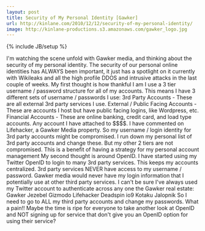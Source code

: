 ```yaml
---
layout: post
title: Security of My Personal Identity [Gawker]
url: http://kinlane.com/2010/12/12/security-of-my-personal-identity/
image: http://kinlane-productions.s3.amazonaws.com/gawker_logo.jpg
---
```

{% include JB/setup %}
<p>
     I'm watching the scene unfold with Gawker media, and thinking about the security of my personal identity. The security of our personal online identities has ALWAYS been important, it just has a spotlight on it currently with Wikileaks and all the high profile DDOS and intrusive attacks in the last couple of weeks. My first thought is how thankful I am I use a 3 tier username / password structure for all of my accounts. This means I have 3 different sets of username / passwords I use: 3rd Party Accounts - These are all external 3rd party services I use. External / Public Facing Accounts - These are accounts I host but have public facing logins, like Wordpress, etc. Financial Accounts - These are online banking, credit card, and load type accounts. Any account I have attached to $$$$. I have commented on Lifehacker, a Gawker Media property. So my username / login identity for 3rd party accounts might be compromised. I run down my personal list of 3rd party accounts and change these. But my other 2 tiers are not compromised. This is a benefit of having a strategy for my personal account management My second thought is around OpenID. I have started using my Twitter OpenID to login to many 3rd party services. This keeps my accounts centralized. 3rd party services NEVER have access to my username / password. Gawker media would never have my login information that I potentially use at other third party services. I can't be sure I've always used my Twitter account to authenticate across any one the Gawker real estate: Gawker Jezebel Gizmodo Lifehacker Deadspin io9 Kotaku Jalopnik So I need to go to ALL my third party accounts and change my passwords. What a pain!! Maybe the time is ripe for everyone to take another look at OpenID and NOT signing up for service that don't give you an OpenID option for using their service?
</p>